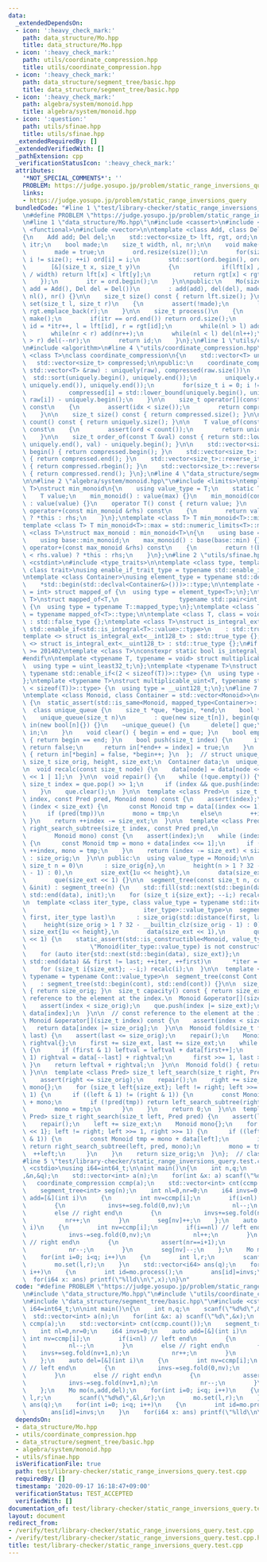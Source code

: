 ```yaml
---
data:
  _extendedDependsOn:
  - icon: ':heavy_check_mark:'
    path: data_structure/Mo.hpp
    title: data_structure/Mo.hpp
  - icon: ':heavy_check_mark:'
    path: utils/coordinate_compression.hpp
    title: utils/coordinate_compression.hpp
  - icon: ':heavy_check_mark:'
    path: data_structure/segment_tree/basic.hpp
    title: data_structure/segment_tree/basic.hpp
  - icon: ':heavy_check_mark:'
    path: algebra/system/monoid.hpp
    title: algebra/system/monoid.hpp
  - icon: ':question:'
    path: utils/sfinae.hpp
    title: utils/sfinae.hpp
  _extendedRequiredBy: []
  _extendedVerifiedWith: []
  _pathExtension: cpp
  _verificationStatusIcon: ':heavy_check_mark:'
  attributes:
    '*NOT_SPECIAL_COMMENTS*': ''
    PROBLEM: https://judge.yosupo.jp/problem/static_range_inversions_query
    links:
    - https://judge.yosupo.jp/problem/static_range_inversions_query
  bundledCode: "#line 1 \"test/library-checker/static_range_inversions_query.test.cpp\"\
    \n#define PROBLEM \"https://judge.yosupo.jp/problem/static_range_inversions_query\"\
    \n#line 1 \"data_structure/Mo.hpp\"\n#include <cassert>\n#include <cmath>\n#include\
    \ <functional>\n#include <vector>\n\ntemplate <class Add, class Del>\nclass Mo\n\
    {\n    Add add; Del del;\n    std::vector<size_t> lft, rgt, ord;\n    std::vector<size_t>::iterator\
    \ itr;\n    bool made;\n    size_t width, nl, nr;\n\n    void make()\n    {\n\
    \        made = true;\n        ord.resize(size());\n        for(size_t i = 0;\
    \ i != size(); ++i) ord[i] = i;\n        std::sort(ord.begin(), ord.end(),\n \
    \       [&](size_t x, size_t y)\n        {\n            if(lft[x] / width != lft[y]\
    \ / width) return lft[x] < lft[y];\n            return rgt[x] < rgt[y];\n    \
    \    });\n        itr = ord.begin();\n    }\n\npublic:\n    Mo(size_t n = 0, Add\
    \ add = Add(), Del del = Del())\n        : add(add), del(del), made(), width(sqrt(n)),\
    \ nl(), nr() {}\n\n    size_t size() const { return lft.size(); }\n\n    void\
    \ set(size_t l, size_t r)\n    {\n        assert(!made);\n        lft.emplace_back(l),\
    \ rgt.emplace_back(r);\n    }\n\n    size_t process()\n    {\n        if(!made)\
    \ make();\n        if(itr == ord.end()) return ord.size();\n        const size_t\
    \ id = *itr++, l = lft[id], r = rgt[id];\n        while(nl > l) add(--nl);\n \
    \       while(nr < r) add(nr++);\n        while(nl < l) del(nl++);\n        while(nr\
    \ > r) del(--nr);\n        return id;\n    }\n};\n#line 1 \"utils/coordinate_compression.hpp\"\
    \n#include <algorithm>\n#line 4 \"utils/coordinate_compression.hpp\"\n\ntemplate\
    \ <class T>\nclass coordinate_compression\n{\n    std::vector<T> uniquely;\n \
    \   std::vector<size_t> compressed;\n\npublic:\n    coordinate_compression(const\
    \ std::vector<T> &raw) : uniquely(raw), compressed(raw.size())\n    {\n      \
    \  std::sort(uniquely.begin(), uniquely.end());\n        uniquely.erase(std::unique(uniquely.begin(),\
    \ uniquely.end()), uniquely.end());\n        for(size_t i = 0; i != size(); ++i)\n\
    \            compressed[i] = std::lower_bound(uniquely.begin(), uniquely.end(),\
    \ raw[i]) - uniquely.begin();\n    }\n\n    size_t operator[](const size_t idx)\
    \ const\n    {\n        assert(idx < size());\n        return compressed[idx];\n\
    \    }\n\n    size_t size() const { return compressed.size(); }\n\n    size_t\
    \ count() const { return uniquely.size(); }\n\n    T value_of(const size_t ord)\
    \ const\n    {\n        assert(ord < count());\n        return uniquely[ord];\n\
    \    }\n\n    size_t order_of(const T &val) const { return std::lower_bound(uniquely.begin(),\
    \ uniquely.end(), val) - uniquely.begin(); }\n\n    std::vector<size_t>::iterator\
    \ begin() { return compressed.begin(); }\n    std::vector<size_t>::iterator end()\
    \ { return compressed.end(); }\n    std::vector<size_t>::reverse_iterator rbegin()\
    \ { return compressed.rbegin(); }\n    std::vector<size_t>::reverse_iterator rend()\
    \ { return compressed.rend(); }\n};\n#line 4 \"data_structure/segment_tree/basic.hpp\"\
    \n\n#line 2 \"algebra/system/monoid.hpp\"\n#include <limits>\ntemplate <class\
    \ T>\nstruct min_monoid\n{\n    using value_type = T;\n    static T min, max;\n\
    \    T value;\n    min_monoid() : value(max) {}\n    min_monoid(const T &value)\
    \ : value(value) {}\n    operator T() const { return value; }\n    min_monoid\
    \ operator+(const min_monoid &rhs) const\n    {\n        return value < rhs.value\
    \ ? *this : rhs;\n    }\n};\ntemplate <class T> T min_monoid<T>::min = std::numeric_limits<T>::min();\n\
    template <class T> T min_monoid<T>::max = std::numeric_limits<T>::max();\ntemplate\
    \ <class T>\nstruct max_monoid : min_monoid<T>\n{\n    using base = min_monoid<T>;\n\
    \    using base::min_monoid;\n    max_monoid() : base(base::min) {}\n    max_monoid\
    \ operator+(const max_monoid &rhs) const\n    {\n        return !(base::value\
    \ < rhs.value) ? *this : rhs;\n    }\n};\n#line 2 \"utils/sfinae.hpp\"\n#include\
    \ <cstdint>\n#include <type_traits>\n\ntemplate <class type, template <class>\
    \ class trait>\nusing enable_if_trait_type = typename std::enable_if<trait<type>::value>::type;\n\
    \ntemplate <class Container>\nusing element_type = typename std::decay<decltype(\n\
    \    *std::begin(std::declval<Container&>()))>::type;\n\ntemplate <class T, class\
    \ = int> struct mapped_of {\n  using type = element_type<T>;\n};\ntemplate <class\
    \ T>\nstruct mapped_of<T,\n                 typename std::pair<int, typename T::mapped_type>::first_type>\
    \ {\n  using type = typename T::mapped_type;\n};\ntemplate <class T> using mapped_type\
    \ = typename mapped_of<T>::type;\n\ntemplate <class T, class = void> struct is_integral_ext\
    \ : std::false_type {};\ntemplate <class T>\nstruct is_integral_ext<\n    T, typename\
    \ std::enable_if<std::is_integral<T>::value>::type>\n    : std::true_type {};\n\
    template <> struct is_integral_ext<__int128_t> : std::true_type {};\ntemplate\
    \ <> struct is_integral_ext<__uint128_t> : std::true_type {};\n#if __cplusplus\
    \ >= 201402\ntemplate <class T>\nconstexpr static bool is_integral_ext_v = is_integral_ext<T>::value;\n\
    #endif\n\ntemplate <typename T, typename = void> struct multiplicable_uint {\n\
    \  using type = uint_least32_t;\n};\ntemplate <typename T>\nstruct multiplicable_uint<T,\
    \ typename std::enable_if<(2 < sizeof(T))>::type> {\n  using type = uint_least64_t;\n\
    };\ntemplate <typename T>\nstruct multiplicable_uint<T, typename std::enable_if<(4\
    \ < sizeof(T))>::type> {\n  using type = __uint128_t;\n};\n#line 7 \"data_structure/segment_tree/basic.hpp\"\
    \ntemplate <class Monoid, class Container = std::vector<Monoid>>\nclass segment_tree\
    \ {\n  static_assert(std::is_same<Monoid, mapped_type<Container>>::value);\n\n\
    \  class unique_queue {\n    size_t *que, *begin, *end;\n    bool *in;\n\n   public:\n\
    \    unique_queue(size_t n)\n        : que(new size_t[n]), begin(que), end(que),\
    \ in(new bool[n]{}) {}\n    ~unique_queue() {\n      delete[] que;\n      delete[]\
    \ in;\n    }\n    void clear() { begin = end = que; }\n    bool empty() const\
    \ { return begin == end; }\n    bool push(size_t index) {\n      if (in[index])\
    \ return false;\n      return in[*end++ = index] = true;\n    }\n    size_t pop()\
    \ { return in[*begin] = false, *begin++; }\n  };  // struct unique_queue\n\n \
    \ size_t size_orig, height, size_ext;\n  Container data;\n  unique_queue que;\n\
    \n  void recalc(const size_t node) {\n    data[node] = data[node << 1] + data[node\
    \ << 1 | 1];\n  }\n\n  void repair() {\n    while (!que.empty()) {\n      const\
    \ size_t index = que.pop() >> 1;\n      if (index && que.push(index)) recalc(index);\n\
    \    }\n    que.clear();\n  }\n\n  template <class Pred>\n  size_t left_search_subtree(size_t\
    \ index, const Pred pred, Monoid mono) const {\n    assert(index);\n    while\
    \ (index < size_ext) {\n      const Monoid tmp = data[(index <<= 1) | 1] + mono;\n\
    \      if (pred(tmp))\n        mono = tmp;\n      else\n        ++index;\n   \
    \ }\n    return ++index -= size_ext;\n  }\n\n  template <class Pred>\n  size_t\
    \ right_search_subtree(size_t index, const Pred pred,\n                      \
    \        Monoid mono) const {\n    assert(index);\n    while (index < size_ext)\
    \ {\n      const Monoid tmp = mono + data[index <<= 1];\n      if (pred(tmp))\
    \ ++index, mono = tmp;\n    }\n    return (index -= size_ext) < size_orig ? index\
    \ : size_orig;\n  }\n\n public:\n  using value_type = Monoid;\n\n  segment_tree(const\
    \ size_t n = 0)\n      : size_orig{n},\n        height(n > 1 ? 32 - __builtin_clz(n\
    \ - 1) : 0),\n        size_ext{1u << height},\n        data(size_ext << 1),\n\
    \        que(size_ext << 1) {}\n\n  segment_tree(const size_t n, const Monoid\
    \ &init) : segment_tree(n) {\n    std::fill(std::next(std::begin(data), size_ext),\
    \ std::end(data), init);\n    for (size_t i{size_ext}; --i;) recalc(i);\n  }\n\
    \n  template <class iter_type, class value_type = typename std::iterator_traits<\n\
    \                                 iter_type>::value_type>\n  segment_tree(iter_type\
    \ first, iter_type last)\n      : size_orig(std::distance(first, last)),\n   \
    \     height(size_orig > 1 ? 32 - __builtin_clz(size_orig - 1) : 0),\n       \
    \ size_ext{1u << height},\n        data(size_ext << 1),\n        que(size_ext\
    \ << 1) {\n    static_assert(std::is_constructible<Monoid, value_type>::value,\n\
    \                  \"Monoid(iter_type::value_type) is not constructible.\");\n\
    \    for (auto iter{std::next(std::begin(data), size_ext)};\n         iter !=\
    \ std::end(data) && first != last; ++iter, ++first)\n      *iter = Monoid{*first};\n\
    \    for (size_t i{size_ext}; --i;) recalc(i);\n  }\n\n  template <class Cont,\
    \ typename = typename Cont::value_type>\n  segment_tree(const Cont &cont)\n  \
    \    : segment_tree(std::begin(cont), std::end(cont)) {}\n\n  size_t size() const\
    \ { return size_orig; }\n  size_t capacity() const { return size_ext; }\n\n  //\
    \ reference to the element at the index.\n  Monoid &operator[](size_t index) {\n\
    \    assert(index < size_orig);\n    que.push(index |= size_ext);\n    return\
    \ data[index];\n  }\n\n  // const reference to the element at the index.\n  const\
    \ Monoid &operator[](size_t index) const {\n    assert(index < size_orig);\n \
    \   return data[index |= size_orig];\n  }\n\n  Monoid fold(size_t first, size_t\
    \ last) {\n    assert(last <= size_orig);\n    repair();\n    Monoid leftval{},\
    \ rightval{};\n    first += size_ext, last += size_ext;\n    while (first < last)\
    \ {\n      if (first & 1) leftval = leftval + data[first++];\n      if (last &\
    \ 1) rightval = data[--last] + rightval;\n      first >>= 1, last >>= 1;\n   \
    \ }\n    return leftval + rightval;\n  }\n\n  Monoid fold() { return fold(0, size_orig);\
    \ }\n\n  template <class Pred> size_t left_search(size_t right, Pred pred) {\n\
    \    assert(right <= size_orig);\n    repair();\n    right += size_ext;\n    Monoid\
    \ mono{};\n    for (size_t left{size_ext}; left != right; left >>= 1, right >>=\
    \ 1) {\n      if ((left & 1) != (right & 1)) {\n        const Monoid tmp = data[--right]\
    \ + mono;\n        if (!pred(tmp)) return left_search_subtree(right, pred, mono);\n\
    \        mono = tmp;\n      }\n    }\n    return 0;\n  }\n\n  template <class\
    \ Pred> size_t right_search(size_t left, Pred pred) {\n    assert(left <= size_orig);\n\
    \    repair();\n    left += size_ext;\n    Monoid mono{};\n    for (size_t right{size_ext\
    \ << 1}; left != right; left >>= 1, right >>= 1) {\n      if ((left & 1) != (right\
    \ & 1)) {\n        const Monoid tmp = mono + data[left];\n        if (!pred(tmp))\
    \ return right_search_subtree(left, pred, mono);\n        mono = tmp;\n      \
    \  ++left;\n      }\n    }\n    return size_orig;\n  }\n};  // class segment_tree\n\
    #line 5 \"test/library-checker/static_range_inversions_query.test.cpp\"\n#include\
    \ <cstdio>\nusing i64=int64_t;\n\nint main()\n{\n    int n,q;\n    scanf(\"%d%d\"\
    ,&n,&q);\n    std::vector<int> a(n);\n    for(int &x: a) scanf(\"%d\",&x);\n \
    \   coordinate_compression ccmp(a);\n    std::vector<int> cnt(ccmp.count());\n\
    \    segment_tree<int> seg(n);\n    int nl=0,nr=0;\n    i64 invs=0;\n    auto\
    \ add=[&](int i)\n    {\n        int nv=ccmp[i];\n        if(i<nl) // left end\n\
    \        {\n            invs+=seg.fold(0,nv);\n            nl--;\n        }\n\
    \        else // right end\n        {\n            invs+=seg.fold(nv+1,n);\n \
    \           nr++;\n        }\n        seg[nv]++;\n    };\n    auto del=[&](int\
    \ i)\n    {\n        int nv=ccmp[i];\n        if(i==nl) // left end\n        {\n\
    \            invs-=seg.fold(0,nv);\n            nl++;\n        }\n        else\
    \ // right end\n        {\n            assert(nr==i+1);\n            invs-=seg.fold(nv+1,n);\n\
    \            nr--;\n        }\n        seg[nv]--;\n    };\n    Mo mo(n,add,del);\n\
    \    for(int i=0; i<q; i++)\n    {\n        int l,r;\n        scanf(\"%d%d\",&l,&r);\n\
    \        mo.set(l,r);\n    }\n    std::vector<i64> ans(q);\n    for(int i=0; i<q;\
    \ i++)\n    {\n        int id=mo.process();\n        ans[id]=invs;\n    }\n  \
    \  for(i64 x: ans) printf(\"%lld\\n\",x);\n}\n"
  code: "#define PROBLEM \"https://judge.yosupo.jp/problem/static_range_inversions_query\"\
    \n#include \"data_structure/Mo.hpp\"\n#include \"utils/coordinate_compression.hpp\"\
    \n#include \"data_structure/segment_tree/basic.hpp\"\n#include <cstdio>\nusing\
    \ i64=int64_t;\n\nint main()\n{\n    int n,q;\n    scanf(\"%d%d\",&n,&q);\n  \
    \  std::vector<int> a(n);\n    for(int &x: a) scanf(\"%d\",&x);\n    coordinate_compression\
    \ ccmp(a);\n    std::vector<int> cnt(ccmp.count());\n    segment_tree<int> seg(n);\n\
    \    int nl=0,nr=0;\n    i64 invs=0;\n    auto add=[&](int i)\n    {\n       \
    \ int nv=ccmp[i];\n        if(i<nl) // left end\n        {\n            invs+=seg.fold(0,nv);\n\
    \            nl--;\n        }\n        else // right end\n        {\n        \
    \    invs+=seg.fold(nv+1,n);\n            nr++;\n        }\n        seg[nv]++;\n\
    \    };\n    auto del=[&](int i)\n    {\n        int nv=ccmp[i];\n        if(i==nl)\
    \ // left end\n        {\n            invs-=seg.fold(0,nv);\n            nl++;\n\
    \        }\n        else // right end\n        {\n            assert(nr==i+1);\n\
    \            invs-=seg.fold(nv+1,n);\n            nr--;\n        }\n        seg[nv]--;\n\
    \    };\n    Mo mo(n,add,del);\n    for(int i=0; i<q; i++)\n    {\n        int\
    \ l,r;\n        scanf(\"%d%d\",&l,&r);\n        mo.set(l,r);\n    }\n    std::vector<i64>\
    \ ans(q);\n    for(int i=0; i<q; i++)\n    {\n        int id=mo.process();\n \
    \       ans[id]=invs;\n    }\n    for(i64 x: ans) printf(\"%lld\\n\",x);\n}\n"
  dependsOn:
  - data_structure/Mo.hpp
  - utils/coordinate_compression.hpp
  - data_structure/segment_tree/basic.hpp
  - algebra/system/monoid.hpp
  - utils/sfinae.hpp
  isVerificationFile: true
  path: test/library-checker/static_range_inversions_query.test.cpp
  requiredBy: []
  timestamp: '2020-09-17 16:18:47+09:00'
  verificationStatus: TEST_ACCEPTED
  verifiedWith: []
documentation_of: test/library-checker/static_range_inversions_query.test.cpp
layout: document
redirect_from:
- /verify/test/library-checker/static_range_inversions_query.test.cpp
- /verify/test/library-checker/static_range_inversions_query.test.cpp.html
title: test/library-checker/static_range_inversions_query.test.cpp
---
```

